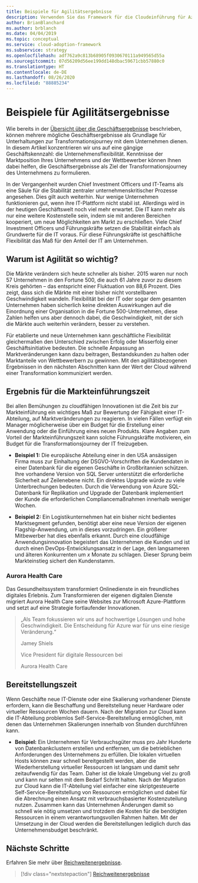 ```yaml
---
title: Beispiele für Agilitätsergebnisse
description: Verwenden Sie das Framework für die Cloudeinführung für Azure, um sich mit der Marktposition Ihres Unternehmens und seinen Wettbewerbern vertraut zu machen.
author: BrianBlanchard
ms.author: brblanch
ms.date: 04/04/2019
ms.topic: conceptual
ms.service: cloud-adoption-framework
ms.subservice: strategy
ms.openlocfilehash: adf762a9c813b68905f0930670111a949565d55a
ms.sourcegitcommit: 07d56209d56ee199dd148dbac59671cbb57880c0
ms.translationtype: HT
ms.contentlocale: de-DE
ms.lasthandoff: 08/26/2020
ms.locfileid: "88885234"
---
```

# <a name="examples-of-agility-outcomes"></a>Beispiele für Agilitätsergebnisse

Wie bereits in der [Übersicht über die Geschäftsergebnisse](./index.md) beschrieben, können mehrere mögliche Geschäftsergebnisse als Grundlage für Unterhaltungen zur Transformationsjourney mit dem Unternehmen dienen. In diesem Artikel konzentrieren wir uns auf eine gängige Geschäftskennzahl: die Unternehmensflexibilität. Kenntnisse der Marktposition Ihres Unternehmens und der Wettbewerber können Ihnen dabei helfen, die Geschäftsergebnisse als Ziel der Transformationsjourney des Unternehmens zu formulieren.

In der Vergangenheit wurden Chief Investment Officers und IT-Teams als eine Säule für die Stabilität zentraler unternehmenskritischer Prozesse angesehen. Dies gilt auch weiterhin. Nur wenige Unternehmen funktionieren gut, wenn ihre IT-Plattform nicht stabil ist. Allerdings wird in der heutigen Geschäftswelt noch viel mehr erwartet. Die IT kann mehr als nur eine weitere Kostenstelle sein, indem sie mit anderen Bereichen kooperiert, um neue Möglichkeiten am Markt zu erschließen. Viele Chief Investment Officers und Führungskräfte setzen die Stabilität einfach als Grundwerte für die IT voraus. Für diese Führungskräfte ist geschäftliche Flexibilität das Maß für den Anteil der IT am Unternehmen.

## <a name="why-is-agility-so-important"></a>Warum ist Agilität so wichtig?

Die Märkte verändern sich heute schneller als bisher. 2015 waren nur noch 57 Unternehmen in den Fortune 500, die auch 61 Jahre zuvor zu diesem Kreis gehörten – das entspricht einer Fluktuation von 88,6 Prozent. Dies zeigt, dass sich die Märkte mit einer bisher nicht vorstellbaren Geschwindigkeit wandeln. Flexibilität bei der IT oder sogar dem gesamten Unternehmen haben sicherlich keine direkten Auswirkungen auf die Einordnung einer Organisation in die Fortune 500-Unternehmen, diese Zahlen helfen uns aber dennoch dabei, die Geschwindigkeit, mit der sich die Märkte auch weiterhin verändern, besser zu verstehen.

Für etablierte und neue Unternehmen kann geschäftliche Flexibilität gleichermaßen den Unterschied zwischen Erfolg oder Misserfolg einer Geschäftsinitiative bedeuten. Die schnelle Anpassung an Marktveränderungen kann dazu beitragen, Bestandskunden zu halten oder Marktanteile von Wettbewerbern zu gewinnen. Mit den agilitätsbezogenen Ergebnissen in den nächsten Abschnitten kann der Wert der Cloud während einer Transformation kommuniziert werden.

## <a name="time-to-market-outcome"></a>Ergebnis für die Markteinführungszeit

Bei allen Bemühungen zu cloudfähigen Innovationen ist die Zeit bis zur Markteinführung ein wichtiges Maß zur Bewertung der Fähigkeit einer IT-Abteilung, auf Marktveränderungen zu reagieren. In vielen Fällen verfügt ein Manager möglicherweise über ein Budget für die Erstellung einer Anwendung oder die Einführung eines neuen Produkts. Klare Angaben zum Vorteil der Markteinführungszeit kann solche Führungskräfte motivieren, ein Budget für die Transformationsjourney der IT freizugeben.

- **Beispiel 1:** Die europäische Abteilung einer in den USA ansässigen Firma muss zur Einhaltung der DSGVO-Vorschriften die Kundendaten in einer Datenbank für die eigenen Geschäfte in Großbritannien schützen. Ihre vorhandene Version von SQL Server unterstützt die erforderliche Sicherheit auf Zeilenebene nicht. Ein direktes Upgrade würde zu viele Unterbrechungen bedeuten. Durch die Verwendung von Azure SQL-Datenbank für Replikation und Upgrade der Datenbank implementiert der Kunde die erforderlichen Compliancemaßnahmen innerhalb weniger Wochen.

- **Beispiel 2:** Ein Logistikunternehmen hat ein bisher nicht bedientes Marktsegment gefunden, benötigt aber eine neue Version der eigenen Flagship-Anwendung, um in dieses vorzudringen. Ein größerer Mitbewerber hat dies ebenfalls erkannt. Durch eine cloudfähige Anwendungsinnovation begeistert das Unternehmen die Kunden und ist durch einen DevOps-Entwicklungsansatz in der Lage, den langsameren und älteren Konkurrenten um *x* Monate zu schlagen. Dieser Sprung beim Markteinstieg sichert den Kundenstamm.

<!-- docutune:ignore "Jamey Shiels" "Vice President of Digital Experience" "Aurora Health Care" -->

### <a name="aurora-health-care"></a>Aurora Health Care

Das Gesundheitssystem transformiert Onlinedienste in ein freundliches digitales Erlebnis. Zum Transformieren der eigenen digitalen Dienste migriert Aurora Health Care seine Websites zur Microsoft Azure-Plattform und setzt auf eine Strategie fortlaufender Innovationen.

<!-- cSpell:ignore Jamey Shiels -->

> „Als Team fokussieren wir uns auf hochwertige Lösungen und hohe Geschwindigkeit. Die Entscheidung für Azure war für uns eine riesige Veränderung.“
>
> Jamey Shiels
>
> Vice President für digitale Ressourcen bei
>
> Aurora Health Care

## <a name="provision-time"></a>Bereitstellungszeit

Wenn Geschäfte neue IT-Dienste oder eine Skalierung vorhandener Dienste erfordern, kann die Beschaffung und Bereitstellung neuer Hardware oder virtueller Ressourcen Wochen dauern. Nach der Migration zur Cloud kann die IT-Abteilung problemlos Self-Service-Bereitstellung ermöglichen, mit denen das Unternehmen Skalierungen innerhalb von Stunden durchführen kann.

- **Beispiel:** Ein Unternehmen für Verbrauchsgüter muss pro Jahr Hunderte von Datenbankclustern erstellen und entfernen, um die betrieblichen Anforderungen des Unternehmens zu erfüllen. Die lokalen virtuellen Hosts können zwar schnell bereitgestellt werden, aber die Wiederherstellung virtueller Ressourcen ist langsam und damit sehr zeitaufwendig für das Team. Daher ist die lokale Umgebung viel zu groß und kann nur selten mit dem Bedarf Schritt halten. Nach der Migration zur Cloud kann die IT-Abteilung viel einfacher eine skriptgesteuerte Self-Service-Bereitstellung von Ressourcen ermöglichen und dabei für die Abrechnung einen Ansatz mit verbrauchsbasierter Kostenzuteilung nutzen. Zusammen kann das Unternehmen Änderungen damit so schnell wie nötig umsetzen und trotzdem die Kosten für die benötigten Ressourcen in einem verantwortungsvollen Rahmen halten. Mit der Umsetzung in der Cloud werden die Bereitstellungen lediglich durch das Unternehmensbudget beschränkt.

## <a name="next-steps"></a>Nächste Schritte

Erfahren Sie mehr über [Reichweitenergebnisse](./reach-outcomes.md).

> [!div class="nextstepaction"]
> [Reichweitenergebnisse](./reach-outcomes.md)
